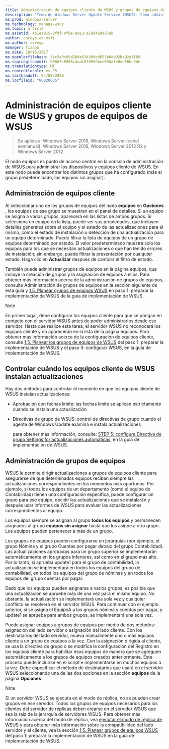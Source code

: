 ```yaml
---
title: Administración de equipos cliente de WSUS y grupos de equipos de WSUS
description: 'Tema de Windows Server Update Service (WSUS): Cómo administrar equipos cliente y grupos'
ms.prod: windows-server
ms.technology: manage-wsus
ms.topic: article
ms.assetid: 4b1ea915-0f9f-4f0e-8913-a1dd460d07ab
author: coreyp-at-msft
ms.author: coreyp
manager: lizapo
ms.date: 10/16/2017
ms.openlocfilehash: 3ac5a0c09d28de53430ded651b6da92ba92a1f68
ms.sourcegitcommit: b00d7c8968c4adc8f699dbee694afe6ed36bc9de
ms.translationtype: MT
ms.contentlocale: es-ES
ms.lasthandoff: 04/08/2020
ms.locfileid: "80828635"
---
```

# <a name="managing-wsus-client-computers-and-wsus-computer-groups"></a>Administración de equipos cliente de WSUS y grupos de equipos de WSUS

>Se aplica a: Windows Server 2019, Windows Server (canal semianual), Windows Server 2016, Windows Server 2012 R2 y Windows Server 2012

El nodo equipos es punto de acceso central en la consola de administración de WSUS para administrar los dispositivos y equipos cliente de WSUS. En este nodo puede encontrar los distintos grupos que ha configurado (más el grupo predeterminado, los equipos sin asignar).

## <a name="managing-client-computers"></a>Administración de equipos cliente
Al seleccionar uno de los grupos de equipos del nodo **equipos** en **Opciones** , los equipos de ese grupo se muestran en el panel de detalles. Si un equipo se asigna a varios grupos, aparecerá en las listas de ambos grupos. Si selecciona un equipo en la lista, puede ver sus propiedades, que incluyen detalles generales sobre el equipo y el estado de las actualizaciones para el mismo, como el estado de instalación o detección de una actualización para un equipo determinado. Puede filtrar la lista de equipos de un grupo de equipos determinado por estado. El valor predeterminado muestra solo los equipos para los que se necesitan actualizaciones o que han tenido errores de instalación; sin embargo, puede filtrar la presentación por cualquier estado. Haga clic en **Actualizar** después de cambiar el filtro de estado.

También puede administrar grupos de equipos en la página equipos, que incluye la creación de grupos y la asignación de equipos a ellos. Para obtener más información acerca de la administración de grupos de equipos, consulte Administración de grupos de equipos en la sección siguiente de esta guía y [1,5. Planear grupos de equipos WSUS](../plan/plan-your-wsus-deployment.md#15-plan-wsus-computer-groups) en paso 1: preparar la implementación de WSUS de la guía de implementación de WSUS.

> [!NOTE]
> En primer lugar, debe configurar los equipos cliente para que se pongan en contacto con el servidor WSUS antes de poder administrarlos desde ese servidor. Hasta que realice esta tarea, el servidor WSUS no reconocerá los equipos cliente y no aparecerán en la lista de la página equipos. Para obtener más información acerca de la configuración de equipos cliente, consulte [1,5. Planear los grupos de equipos de WSUS](../plan/plan-your-wsus-deployment.md#15-plan-wsus-computer-groups) del paso 1: preparar la implementación de WSUS y el paso 3: configurar WSUS, en la guía de implementación de WSUS.

## <a name="controlling-when-wsus-client-computers-install-updates"></a>Controlar cuándo los equipos cliente de WSUS instalan actualizaciones
Hay dos métodos para controlar el momento en que los equipos cliente de WSUS instalan actualizaciones:

-   Aprobación con fechas límite: las fechas límite se aplican estrictamente cuando se instala una actualización

-   Directivas de grupo de WSUS: control de directivas de grupo cuando el agente de Windows Update examina e instala actualizaciones

    para obtener más información, consulte: [STEP 5: configure Directiva de grupo Settings for actualizaciones automáticas](../deploy/4-configure-group-policy-settings-for-automatic-updates.md), en la guía de implementación de WSUS.

## <a name="managing-computer-groups"></a>Administración de grupos de equipos
WSUS le permite dirigir actualizaciones a grupos de equipos cliente para asegurarse de que determinados equipos reciban siempre las actualizaciones correspondientes en los momentos más oportunos. Por ejemplo, si todos los equipos de un departamento (como el equipo de Contabilidad) tienen una configuración específica, puede configurar un grupo para ese equipo, decidir las actualizaciones que se instalarán y después usar informes de WSUS para evaluar las actualizaciones correspondientes al equipo.

Los equipos siempre se asignan al grupo **todos los equipos** y permanecen asignados al grupo **equipos sin asignar** hasta que los asigne a otro grupo. Los equipos pueden pertenecer a más de un grupo.

Los grupos de equipos pueden configurarse en jerarquías (por ejemplo, el grupo Nómina y el grupo Cuentas por pagar debajo del grupo Contabilidad). Las actualizaciones aprobadas para un grupo superior se implementarán automáticamente en los grupos inferiores, así como en el grupo más alto. Por lo tanto, si aprueba update1 para el grupo de contabilidad, la actualización se implementará en todos los equipos del grupo de contabilidad, en todos los equipos del grupo de nóminas y en todos los equipos del grupo cuentas por pagar.

Dado que los equipos pueden asignarse a varios grupos, es posible que una actualización se apruebe más de una vez para el mismo equipo. No obstante, la actualización se implementará una sola vez y cualquier conflicto se resolverá en el servidor WSUS. Para continuar con el ejemplo anterior, si se asigna el EquipoA a los grupos nómina y cuentas por pagar, y update1 se aprueba para ambos grupos, se implementará una sola vez.

Puede asignar equipos a grupos de equipos por medio de dos métodos: asignación del lado servidor o asignación del lado cliente. Con los destinatarios del lado servidor, mueva manualmente uno o más equipos cliente a un grupo de equipos a la vez. Con la asignación dirigida al cliente, se usa la directiva de grupo o se modifica la configuración del Registro en los equipos cliente para habilitar esos equipos de manera que se agreguen automáticamente a los grupos de equipos creados anteriormente. Este proceso puede incluirse en el script e implementarse en muchos equipos a la vez. Debe especificar el método de destinatarios que usará en el servidor WSUS seleccionando una de las dos opciones en la sección **equipos** de la página **Opciones** .

> [!NOTE]
> Si un servidor WSUS se ejecuta en el modo de réplica, no se pueden crear grupos en ese servidor. Todos los grupos de equipos necesarios para los clientes del servidor de réplicas deben crearse en el servidor WSUS que sea la raíz de la jerarquía de servidores WSUS. Para obtener más información acerca del modo de réplica, vea [ejecutar el modo de réplica de WSUS](running-wsus-replica-mode.md) y para obtener más información sobre la compatibilidad del lado servidor y el cliente, vea la sección [1,5. Planear grupos de equipos WSUS](../plan/plan-your-wsus-deployment.md#15-plan-wsus-computer-groups) del paso 1: preparar la implementación de WSUS en la guía de implementación de WSUS.



